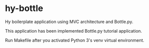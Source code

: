 # hy-bottle
Hy boilerplate application using MVC architecture and Bottle.py.

This application has been implemented Bottle.py tutorial application.

Run Makefile after you activated Python 3's venv virtual environment.
